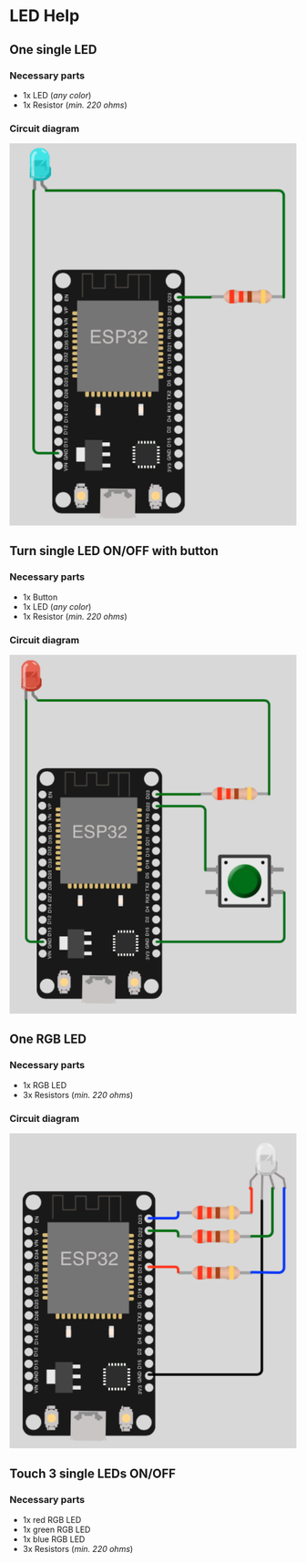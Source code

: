# LED Help

## One single LED

### Necessary parts

- 1x LED (_any color_)
- 1x Resistor (_min. 220 ohms_)

### Circuit diagram

![circuit_diagram_single_led.png](../../images/help/circuit_diagram_single_led.png)

## Turn single LED ON/OFF with button

### Necessary parts

- 1x Button
- 1x LED (_any color_)
- 1x Resistor (_min. 220 ohms_)

### Circuit diagram

![circuit_diagram_single_led_btn.png](../../images/help/circuit_diagram_single_led_btn.png)

## One RGB LED

### Necessary parts

- 1x RGB LED
- 3x Resistors (_min. 220 ohms_)

### Circuit diagram

![circuit_diagram_single_led.png](../../images/help/circuit_diagram_rgb_led.png)

## Touch 3 single LEDs ON/OFF

### Necessary parts

- 1x red RGB LED
- 1x green RGB LED
- 1x blue RGB LED
- 3x Resistors (_min. 220 ohms_)

